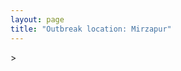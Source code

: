 ```yaml
---
layout: page
title: "Outbreak location: Mirzapur"
---
```

<div id="mapid">
<script src="https://buda-magenta.github.io/hazard_map/load_map.js"></script>
><script>
var marker_outbreak = L.marker([24.935635, 82.647701],{"autoPan": true}).addTo(map); marker_outbreak.bindTooltip("Mirzapur").openTooltip();

var circle_1 = L.circle([24.197443, 82.666145], {"pane": "markerPane", "color": "red", "fill": true, "fillOpacity": 0.2, "fillRule": "evenodd", "lineCap": "round", "lineJoin": "round", "opacity": 1.0, "radius": 426887, "stroke": true, "weight": 2}).addTo(map);
circle_1.bindTooltip("Singrauli<br>rank: 1<br>hazard index: 0.106722")

var circle_2 = L.circle([25.196826, 76.000893], {"pane": "markerPane", "color": "red", "fill": true, "fillOpacity": 0.2, "fillRule": "evenodd", "lineCap": "round", "lineJoin": "round", "opacity": 1.0, "radius": 231867, "stroke": true, "weight": 2}).addTo(map);
circle_2.bindTooltip("Kota<br>rank: 2<br>hazard index: 0.057967")

var circle_3 = L.circle([25.438130, 81.833800], {"pane": "markerPane", "color": "red", "fill": true, "fillOpacity": 0.2, "fillRule": "evenodd", "lineCap": "round", "lineJoin": "round", "opacity": 1.0, "radius": 200746, "stroke": true, "weight": 2}).addTo(map);
circle_3.bindTooltip("Allahabad<br>rank: 3<br>hazard index: 0.050187")

var circle_4 = L.circle([25.335649, 83.007629], {"pane": "markerPane", "color": "red", "fill": true, "fillOpacity": 0.2, "fillRule": "evenodd", "lineCap": "round", "lineJoin": "round", "opacity": 1.0, "radius": 123199, "stroke": true, "weight": 2}).addTo(map);
circle_4.bindTooltip("Varanasi<br>rank: 4<br>hazard index: 0.030800")

var circle_5 = L.circle([25.280733, 83.125128], {"pane": "markerPane", "color": "red", "fill": true, "fillOpacity": 0.2, "fillRule": "evenodd", "lineCap": "round", "lineJoin": "round", "opacity": 1.0, "radius": 116103, "stroke": true, "weight": 2}).addTo(map);
circle_5.bindTooltip("Mughal Sarai<br>rank: 5<br>hazard index: 0.029026")

var circle_6 = L.circle([25.609324, 85.123525], {"pane": "markerPane", "color": "red", "fill": true, "fillOpacity": 0.2, "fillRule": "evenodd", "lineCap": "round", "lineJoin": "round", "opacity": 1.0, "radius": 50394, "stroke": true, "weight": 2}).addTo(map);
circle_6.bindTooltip("Patna<br>rank: 6<br>hazard index: 0.012599")

var circle_7 = L.circle([23.160894, 79.949770], {"pane": "markerPane", "color": "red", "fill": true, "fillOpacity": 0.2, "fillRule": "evenodd", "lineCap": "round", "lineJoin": "round", "opacity": 1.0, "radius": 36219, "stroke": true, "weight": 2}).addTo(map);
circle_7.bindTooltip("Jabalpur<br>rank: 7<br>hazard index: 0.009055")

var circle_8 = L.circle([22.801519, 86.202958], {"pane": "markerPane", "color": "red", "fill": true, "fillOpacity": 0.2, "fillRule": "evenodd", "lineCap": "round", "lineJoin": "round", "opacity": 1.0, "radius": 23844, "stroke": true, "weight": 2}).addTo(map);
circle_8.bindTooltip("Jamshedpur<br>rank: 8<br>hazard index: 0.005961")

var circle_9 = L.circle([26.915458, 75.818982], {"pane": "markerPane", "color": "red", "fill": true, "fillOpacity": 0.2, "fillRule": "evenodd", "lineCap": "round", "lineJoin": "round", "opacity": 1.0, "radius": 22764, "stroke": true, "weight": 2}).addTo(map);
circle_9.bindTooltip("Jaipur<br>rank: 9<br>hazard index: 0.005691")

var circle_10 = L.circle([25.623457, 84.596839], {"pane": "markerPane", "color": "red", "fill": true, "fillOpacity": 0.2, "fillRule": "evenodd", "lineCap": "round", "lineJoin": "round", "opacity": 1.0, "radius": 19389, "stroke": true, "weight": 2}).addTo(map);
circle_10.bindTooltip("Arrah<br>rank: 10<br>hazard index: 0.004847")

var circle_11 = L.circle([25.954628, 83.647350], {"pane": "markerPane", "color": "red", "fill": true, "fillOpacity": 0.2, "fillRule": "evenodd", "lineCap": "round", "lineJoin": "round", "opacity": 1.0, "radius": 17144, "stroke": true, "weight": 2}).addTo(map);
circle_11.bindTooltip("Maunath Bhanjan<br>rank: 11<br>hazard index: 0.004286")

var circle_12 = L.circle([26.055318, 82.993139], {"pane": "markerPane", "color": "red", "fill": true, "fillOpacity": 0.2, "fillRule": "evenodd", "lineCap": "round", "lineJoin": "round", "opacity": 1.0, "radius": 16318, "stroke": true, "weight": 2}).addTo(map);
circle_12.bindTooltip("Nizamabad<br>rank: 12<br>hazard index: 0.004080")

var circle_13 = L.circle([24.500000, 81.000000], {"pane": "markerPane", "color": "red", "fill": true, "fillOpacity": 0.2, "fillRule": "evenodd", "lineCap": "round", "lineJoin": "round", "opacity": 1.0, "radius": 15842, "stroke": true, "weight": 2}).addTo(map);
circle_13.bindTooltip("Satna<br>rank: 13<br>hazard index: 0.003961")

var circle_14 = L.circle([25.623400, 85.041700], {"pane": "markerPane", "color": "red", "fill": true, "fillOpacity": 0.2, "fillRule": "evenodd", "lineCap": "round", "lineJoin": "round", "opacity": 1.0, "radius": 13575, "stroke": true, "weight": 2}).addTo(map);
circle_14.bindTooltip("Dinapur Nizamat<br>rank: 14<br>hazard index: 0.003394")

var circle_15 = L.circle([28.651718, 77.221939], {"pane": "markerPane", "color": "red", "fill": true, "fillOpacity": 0.2, "fillRule": "evenodd", "lineCap": "round", "lineJoin": "round", "opacity": 1.0, "radius": 13365, "stroke": true, "weight": 2}).addTo(map);
circle_15.bindTooltip("Delhi<br>rank: 15<br>hazard index: 0.003341")

var circle_16 = L.circle([24.759267, 81.655000], {"pane": "markerPane", "color": "red", "fill": true, "fillOpacity": 0.2, "fillRule": "evenodd", "lineCap": "round", "lineJoin": "round", "opacity": 1.0, "radius": 12373, "stroke": true, "weight": 2}).addTo(map);
circle_16.bindTooltip("Rewa<br>rank: 16<br>hazard index: 0.003093")

var circle_17 = L.circle([24.796436, 85.007956], {"pane": "markerPane", "color": "red", "fill": true, "fillOpacity": 0.2, "fillRule": "evenodd", "lineCap": "round", "lineJoin": "round", "opacity": 1.0, "radius": 12060, "stroke": true, "weight": 2}).addTo(map);
circle_17.bindTooltip("Gaya<br>rank: 17<br>hazard index: 0.003015")

var circle_18 = L.circle([25.562071, 84.015672], {"pane": "markerPane", "color": "red", "fill": true, "fillOpacity": 0.2, "fillRule": "evenodd", "lineCap": "round", "lineJoin": "round", "opacity": 1.0, "radius": 10665, "stroke": true, "weight": 2}).addTo(map);
circle_18.bindTooltip("Buxar<br>rank: 18<br>hazard index: 0.002666")

var circle_19 = L.circle([26.269721, 82.994425], {"pane": "markerPane", "color": "red", "fill": true, "fillOpacity": 0.2, "fillRule": "evenodd", "lineCap": "round", "lineJoin": "round", "opacity": 1.0, "radius": 9267, "stroke": true, "weight": 2}).addTo(map);
circle_19.bindTooltip("Burhanpur<br>rank: 19<br>hazard index: 0.002317")

var circle_20 = L.circle([24.900100, 84.018211], {"pane": "markerPane", "color": "red", "fill": true, "fillOpacity": 0.2, "fillRule": "evenodd", "lineCap": "round", "lineJoin": "round", "opacity": 1.0, "radius": 8801, "stroke": true, "weight": 2}).addTo(map);
circle_20.bindTooltip("Sasaram<br>rank: 20<br>hazard index: 0.002200")

var circle_21 = L.circle([22.541418, 88.357691], {"pane": "markerPane", "color": "red", "fill": true, "fillOpacity": 0.2, "fillRule": "evenodd", "lineCap": "round", "lineJoin": "round", "opacity": 1.0, "radius": 8475, "stroke": true, "weight": 2}).addTo(map);
circle_21.bindTooltip("Kolkata<br>rank: 21<br>hazard index: 0.002119")

var circle_22 = L.circle([26.460914, 80.321759], {"pane": "markerPane", "color": "red", "fill": true, "fillOpacity": 0.2, "fillRule": "evenodd", "lineCap": "round", "lineJoin": "round", "opacity": 1.0, "radius": 8138, "stroke": true, "weight": 2}).addTo(map);
circle_22.bindTooltip("Kanpur<br>rank: 22<br>hazard index: 0.002035")

var circle_23 = L.circle([25.264902, 82.985787], {"pane": "markerPane", "color": "red", "fill": true, "fillOpacity": 0.2, "fillRule": "evenodd", "lineCap": "round", "lineJoin": "round", "opacity": 1.0, "radius": 7851, "stroke": true, "weight": 2}).addTo(map);
circle_23.bindTooltip("Morvi<br>rank: 23<br>hazard index: 0.001963")

var circle_24 = L.circle([24.917151, 76.696403], {"pane": "markerPane", "color": "red", "fill": true, "fillOpacity": 0.2, "fillRule": "evenodd", "lineCap": "round", "lineJoin": "round", "opacity": 1.0, "radius": 6701, "stroke": true, "weight": 2}).addTo(map);
circle_24.bindTooltip("Baran<br>rank: 24<br>hazard index: 0.001675")

var circle_25 = L.circle([25.531031, 78.652689], {"pane": "markerPane", "color": "red", "fill": true, "fillOpacity": 0.2, "fillRule": "evenodd", "lineCap": "round", "lineJoin": "round", "opacity": 1.0, "radius": 6441, "stroke": true, "weight": 2}).addTo(map);
circle_25.bindTooltip("Jhansi<br>rank: 25<br>hazard index: 0.001610")

var circle_26 = L.circle([25.795593, 82.488341], {"pane": "markerPane", "color": "red", "fill": true, "fillOpacity": 0.2, "fillRule": "evenodd", "lineCap": "round", "lineJoin": "round", "opacity": 1.0, "radius": 6344, "stroke": true, "weight": 2}).addTo(map);
circle_26.bindTooltip("Jaunpur<br>rank: 26<br>hazard index: 0.001586")

var circle_27 = L.circle([26.838100, 80.934600], {"pane": "markerPane", "color": "red", "fill": true, "fillOpacity": 0.2, "fillRule": "evenodd", "lineCap": "round", "lineJoin": "round", "opacity": 1.0, "radius": 5786, "stroke": true, "weight": 2}).addTo(map);
circle_27.bindTooltip("Lucknow<br>rank: 27<br>hazard index: 0.001447")

var circle_28 = L.circle([20.266777, 85.843559], {"pane": "markerPane", "color": "red", "fill": true, "fillOpacity": 0.2, "fillRule": "evenodd", "lineCap": "round", "lineJoin": "round", "opacity": 1.0, "radius": 5600, "stroke": true, "weight": 2}).addTo(map);
circle_28.bindTooltip("Bhubaneswar<br>rank: 28<br>hazard index: 0.001400")

var circle_29 = L.circle([26.229141, 76.304533], {"pane": "markerPane", "color": "red", "fill": true, "fillOpacity": 0.2, "fillRule": "evenodd", "lineCap": "round", "lineJoin": "round", "opacity": 1.0, "radius": 5301, "stroke": true, "weight": 2}).addTo(map);
circle_29.bindTooltip("Sawai Madhopur<br>rank: 29<br>hazard index: 0.001325")

var circle_30 = L.circle([23.967515, 85.438846], {"pane": "markerPane", "color": "red", "fill": true, "fillOpacity": 0.2, "fillRule": "evenodd", "lineCap": "round", "lineJoin": "round", "opacity": 1.0, "radius": 4836, "stroke": true, "weight": 2}).addTo(map);
circle_30.bindTooltip("Hazaribagh<br>rank: 30<br>hazard index: 0.001209")

var circle_31 = L.circle([26.022697, 83.028873], {"pane": "markerPane", "color": "red", "fill": true, "fillOpacity": 0.2, "fillRule": "evenodd", "lineCap": "round", "lineJoin": "round", "opacity": 1.0, "radius": 4803, "stroke": true, "weight": 2}).addTo(map);
circle_31.bindTooltip("Azamgarh<br>rank: 31<br>hazard index: 0.001201")

var circle_32 = L.circle([25.895924, 82.437716], {"pane": "markerPane", "color": "red", "fill": true, "fillOpacity": 0.2, "fillRule": "evenodd", "lineCap": "round", "lineJoin": "round", "opacity": 1.0, "radius": 4530, "stroke": true, "weight": 2}).addTo(map);
circle_32.bindTooltip("Badlapur<br>rank: 32<br>hazard index: 0.001133")

var circle_33 = L.circle([25.572433, 83.609605], {"pane": "markerPane", "color": "red", "fill": true, "fillOpacity": 0.2, "fillRule": "evenodd", "lineCap": "round", "lineJoin": "round", "opacity": 1.0, "radius": 4289, "stroke": true, "weight": 2}).addTo(map);
circle_33.bindTooltip("Medinipur<br>rank: 33<br>hazard index: 0.001072")

var circle_34 = L.circle([26.423847, 83.762732], {"pane": "markerPane", "color": "red", "fill": true, "fillOpacity": 0.2, "fillRule": "evenodd", "lineCap": "round", "lineJoin": "round", "opacity": 1.0, "radius": 4264, "stroke": true, "weight": 2}).addTo(map);
circle_34.bindTooltip("Deoria<br>rank: 34<br>hazard index: 0.001066")

var circle_35 = L.circle([25.877933, 84.119959], {"pane": "markerPane", "color": "red", "fill": true, "fillOpacity": 0.2, "fillRule": "evenodd", "lineCap": "round", "lineJoin": "round", "opacity": 1.0, "radius": 4148, "stroke": true, "weight": 2}).addTo(map);
circle_35.bindTooltip("Ballia<br>rank: 35<br>hazard index: 0.001037")

var circle_36 = L.circle([20.468600, 85.879200], {"pane": "markerPane", "color": "red", "fill": true, "fillOpacity": 0.2, "fillRule": "evenodd", "lineCap": "round", "lineJoin": "round", "opacity": 1.0, "radius": 4051, "stroke": true, "weight": 2}).addTo(map);
circle_36.bindTooltip("Cuttack<br>rank: 36<br>hazard index: 0.001013")

var circle_37 = L.circle([28.651718, 77.221939], {"pane": "markerPane", "color": "red", "fill": true, "fillOpacity": 0.2, "fillRule": "evenodd", "lineCap": "round", "lineJoin": "round", "opacity": 1.0, "radius": 3625, "stroke": true, "weight": 2}).addTo(map);
circle_37.bindTooltip("Dehri<br>rank: 37<br>hazard index: 0.000906")

var circle_38 = L.circle([19.075990, 72.877393], {"pane": "markerPane", "color": "red", "fill": true, "fillOpacity": 0.2, "fillRule": "evenodd", "lineCap": "round", "lineJoin": "round", "opacity": 1.0, "radius": 3552, "stroke": true, "weight": 2}).addTo(map);
circle_38.bindTooltip("Mumbai<br>rank: 38<br>hazard index: 0.000888")

var circle_39 = L.circle([26.671329, 83.364583], {"pane": "markerPane", "color": "red", "fill": true, "fillOpacity": 0.2, "fillRule": "evenodd", "lineCap": "round", "lineJoin": "round", "opacity": 1.0, "radius": 3516, "stroke": true, "weight": 2}).addTo(map);
circle_39.bindTooltip("Gorakhpur<br>rank: 39<br>hazard index: 0.000879")

var circle_40 = L.circle([26.638076, 82.059024], {"pane": "markerPane", "color": "red", "fill": true, "fillOpacity": 0.2, "fillRule": "evenodd", "lineCap": "round", "lineJoin": "round", "opacity": 1.0, "radius": 3429, "stroke": true, "weight": 2}).addTo(map);
circle_40.bindTooltip("Faizabad<br>rank: 40<br>hazard index: 0.000857")

var circle_41 = L.circle([25.603508, 83.507454], {"pane": "markerPane", "color": "red", "fill": true, "fillOpacity": 0.2, "fillRule": "evenodd", "lineCap": "round", "lineJoin": "round", "opacity": 1.0, "radius": 3333, "stroke": true, "weight": 2}).addTo(map);
circle_41.bindTooltip("Ghazipur<br>rank: 41<br>hazard index: 0.000833")

var circle_42 = L.circle([23.122634, 83.198189], {"pane": "markerPane", "color": "red", "fill": true, "fillOpacity": 0.2, "fillRule": "evenodd", "lineCap": "round", "lineJoin": "round", "opacity": 1.0, "radius": 3270, "stroke": true, "weight": 2}).addTo(map);
circle_42.bindTooltip("Ambikapur<br>rank: 42<br>hazard index: 0.000818")

var circle_43 = L.circle([22.519770, 82.629515], {"pane": "markerPane", "color": "red", "fill": true, "fillOpacity": 0.2, "fillRule": "evenodd", "lineCap": "round", "lineJoin": "round", "opacity": 1.0, "radius": 3152, "stroke": true, "weight": 2}).addTo(map);
circle_43.bindTooltip("Korba<br>rank: 43<br>hazard index: 0.000788")

var circle_44 = L.circle([26.724789, 82.793269], {"pane": "markerPane", "color": "red", "fill": true, "fillOpacity": 0.2, "fillRule": "evenodd", "lineCap": "round", "lineJoin": "round", "opacity": 1.0, "radius": 3107, "stroke": true, "weight": 2}).addTo(map);
circle_44.bindTooltip("Basti<br>rank: 44<br>hazard index: 0.000777")

var circle_45 = L.circle([26.180598, 91.753943], {"pane": "markerPane", "color": "red", "fill": true, "fillOpacity": 0.2, "fillRule": "evenodd", "lineCap": "round", "lineJoin": "round", "opacity": 1.0, "radius": 2810, "stroke": true, "weight": 2}).addTo(map);
circle_45.bindTooltip("Guwahati<br>rank: 45<br>hazard index: 0.000703")

var circle_46 = L.circle([21.170200, 72.831100], {"pane": "markerPane", "color": "red", "fill": true, "fillOpacity": 0.2, "fillRule": "evenodd", "lineCap": "round", "lineJoin": "round", "opacity": 1.0, "radius": 2703, "stroke": true, "weight": 2}).addTo(map);
circle_46.bindTooltip("Surat<br>rank: 46<br>hazard index: 0.000676")

var circle_47 = L.circle([26.716413, 88.430992], {"pane": "markerPane", "color": "red", "fill": true, "fillOpacity": 0.2, "fillRule": "evenodd", "lineCap": "round", "lineJoin": "round", "opacity": 1.0, "radius": 2639, "stroke": true, "weight": 2}).addTo(map);
circle_47.bindTooltip("Siliguri<br>rank: 47<br>hazard index: 0.000660")

var circle_48 = L.circle([22.720362, 75.868200], {"pane": "markerPane", "color": "red", "fill": true, "fillOpacity": 0.2, "fillRule": "evenodd", "lineCap": "round", "lineJoin": "round", "opacity": 1.0, "radius": 2570, "stroke": true, "weight": 2}).addTo(map);
circle_48.bindTooltip("Indore<br>rank: 48<br>hazard index: 0.000643")

var circle_49 = L.circle([24.500000, 77.500000], {"pane": "markerPane", "color": "red", "fill": true, "fillOpacity": 0.2, "fillRule": "evenodd", "lineCap": "round", "lineJoin": "round", "opacity": 1.0, "radius": 2558, "stroke": true, "weight": 2}).addTo(map);
circle_49.bindTooltip("Guna<br>rank: 49<br>hazard index: 0.000640")

var circle_50 = L.circle([24.500000, 74.500000], {"pane": "markerPane", "color": "red", "fill": true, "fillOpacity": 0.2, "fillRule": "evenodd", "lineCap": "round", "lineJoin": "round", "opacity": 1.0, "radius": 2473, "stroke": true, "weight": 2}).addTo(map);
circle_50.bindTooltip("Chittaurgarh<br>rank: 50<br>hazard index: 0.000618")

var circle_51 = L.circle([23.258486, 77.401989], {"pane": "markerPane", "color": "red", "fill": true, "fillOpacity": 0.2, "fillRule": "evenodd", "lineCap": "round", "lineJoin": "round", "opacity": 1.0, "radius": 2425, "stroke": true, "weight": 2}).addTo(map);
circle_51.bindTooltip("Bhopal<br>rank: 51<br>hazard index: 0.000606")

var circle_52 = L.circle([24.462465, 74.850114], {"pane": "markerPane", "color": "red", "fill": true, "fillOpacity": 0.2, "fillRule": "evenodd", "lineCap": "round", "lineJoin": "round", "opacity": 1.0, "radius": 2404, "stroke": true, "weight": 2}).addTo(map);
circle_52.bindTooltip("Nimach<br>rank: 52<br>hazard index: 0.000601")

var circle_53 = L.circle([26.469100, 74.639000], {"pane": "markerPane", "color": "red", "fill": true, "fillOpacity": 0.2, "fillRule": "evenodd", "lineCap": "round", "lineJoin": "round", "opacity": 1.0, "radius": 2400, "stroke": true, "weight": 2}).addTo(map);
circle_53.bindTooltip("Ajmer<br>rank: 53<br>hazard index: 0.000600")

var circle_54 = L.circle([21.237947, 81.633683], {"pane": "markerPane", "color": "red", "fill": true, "fillOpacity": 0.2, "fillRule": "evenodd", "lineCap": "round", "lineJoin": "round", "opacity": 1.0, "radius": 2333, "stroke": true, "weight": 2}).addTo(map);
circle_54.bindTooltip("Raipur<br>rank: 54<br>hazard index: 0.000583")

var circle_55 = L.circle([25.773344, 84.784977], {"pane": "markerPane", "color": "red", "fill": true, "fillOpacity": 0.2, "fillRule": "evenodd", "lineCap": "round", "lineJoin": "round", "opacity": 1.0, "radius": 2302, "stroke": true, "weight": 2}).addTo(map);
circle_55.bindTooltip("Chapra<br>rank: 55<br>hazard index: 0.000576")

var circle_56 = L.circle([24.265131, 75.387182], {"pane": "markerPane", "color": "red", "fill": true, "fillOpacity": 0.2, "fillRule": "evenodd", "lineCap": "round", "lineJoin": "round", "opacity": 1.0, "radius": 2232, "stroke": true, "weight": 2}).addTo(map);
circle_56.bindTooltip("Mandsaur<br>rank: 56<br>hazard index: 0.000558")

var circle_57 = L.circle([26.242511, 82.296169], {"pane": "markerPane", "color": "red", "fill": true, "fillOpacity": 0.2, "fillRule": "evenodd", "lineCap": "round", "lineJoin": "round", "opacity": 1.0, "radius": 2229, "stroke": true, "weight": 2}).addTo(map);
circle_57.bindTooltip("Sultanpur<br>rank: 57<br>hazard index: 0.000557")

var circle_58 = L.circle([25.500000, 75.833333], {"pane": "markerPane", "color": "red", "fill": true, "fillOpacity": 0.2, "fillRule": "evenodd", "lineCap": "round", "lineJoin": "round", "opacity": 1.0, "radius": 1844, "stroke": true, "weight": 2}).addTo(map);
circle_58.bindTooltip("Bundi<br>rank: 58<br>hazard index: 0.000461")

var circle_59 = L.circle([25.286698, 87.132254], {"pane": "markerPane", "color": "red", "fill": true, "fillOpacity": 0.2, "fillRule": "evenodd", "lineCap": "round", "lineJoin": "round", "opacity": 1.0, "radius": 1794, "stroke": true, "weight": 2}).addTo(map);
circle_59.bindTooltip("Bhagalpur<br>rank: 59<br>hazard index: 0.000449")

var circle_60 = L.circle([23.795281, 86.430964], {"pane": "markerPane", "color": "red", "fill": true, "fillOpacity": 0.2, "fillRule": "evenodd", "lineCap": "round", "lineJoin": "round", "opacity": 1.0, "radius": 1787, "stroke": true, "weight": 2}).addTo(map);
circle_60.bindTooltip("Dhanbad<br>rank: 60<br>hazard index: 0.000447")

var circle_61 = L.circle([19.169335, 77.311013], {"pane": "markerPane", "color": "red", "fill": true, "fillOpacity": 0.2, "fillRule": "evenodd", "lineCap": "round", "lineJoin": "round", "opacity": 1.0, "radius": 1719, "stroke": true, "weight": 2}).addTo(map);
circle_61.bindTooltip("Nanded Waghala<br>rank: 61<br>hazard index: 0.000430")

var circle_62 = L.circle([26.148658, 85.340013], {"pane": "markerPane", "color": "red", "fill": true, "fillOpacity": 0.2, "fillRule": "evenodd", "lineCap": "round", "lineJoin": "round", "opacity": 1.0, "radius": 1570, "stroke": true, "weight": 2}).addTo(map);
circle_62.bindTooltip("Muzaffarpur<br>rank: 62<br>hazard index: 0.000393")

var circle_63 = L.circle([25.133173, 86.525040], {"pane": "markerPane", "color": "red", "fill": true, "fillOpacity": 0.2, "fillRule": "evenodd", "lineCap": "round", "lineJoin": "round", "opacity": 1.0, "radius": 1383, "stroke": true, "weight": 2}).addTo(map);
circle_63.bindTooltip("Kharagpur<br>rank: 63<br>hazard index: 0.000346")

var circle_64 = L.circle([19.807608, 85.825254], {"pane": "markerPane", "color": "red", "fill": true, "fillOpacity": 0.2, "fillRule": "evenodd", "lineCap": "round", "lineJoin": "round", "opacity": 1.0, "radius": 1343, "stroke": true, "weight": 2}).addTo(map);
circle_64.bindTooltip("Puri<br>rank: 64<br>hazard index: 0.000336")

var circle_65 = L.circle([25.488773, 74.699613], {"pane": "markerPane", "color": "red", "fill": true, "fillOpacity": 0.2, "fillRule": "evenodd", "lineCap": "round", "lineJoin": "round", "opacity": 1.0, "radius": 1337, "stroke": true, "weight": 2}).addTo(map);
circle_65.bindTooltip("Bhilwara<br>rank: 65<br>hazard index: 0.000334")

var circle_66 = L.circle([17.388786, 78.461065], {"pane": "markerPane", "color": "red", "fill": true, "fillOpacity": 0.2, "fillRule": "evenodd", "lineCap": "round", "lineJoin": "round", "opacity": 1.0, "radius": 1303, "stroke": true, "weight": 2}).addTo(map);
circle_66.bindTooltip("Hyderabad<br>rank: 66<br>hazard index: 0.000326")

var circle_67 = L.circle([22.782355, 86.159003], {"pane": "markerPane", "color": "red", "fill": true, "fillOpacity": 0.2, "fillRule": "evenodd", "lineCap": "round", "lineJoin": "round", "opacity": 1.0, "radius": 1302, "stroke": true, "weight": 2}).addTo(map);
circle_67.bindTooltip("Adityapur<br>rank: 67<br>hazard index: 0.000326")

var circle_68 = L.circle([23.687130, 86.974659], {"pane": "markerPane", "color": "red", "fill": true, "fillOpacity": 0.2, "fillRule": "evenodd", "lineCap": "round", "lineJoin": "round", "opacity": 1.0, "radius": 1274, "stroke": true, "weight": 2}).addTo(map);
circle_68.bindTooltip("Asansol<br>rank: 68<br>hazard index: 0.000319")

var circle_69 = L.circle([25.512719, 86.090571], {"pane": "markerPane", "color": "red", "fill": true, "fillOpacity": 0.2, "fillRule": "evenodd", "lineCap": "round", "lineJoin": "round", "opacity": 1.0, "radius": 1261, "stroke": true, "weight": 2}).addTo(map);
circle_69.bindTooltip("Begusarai<br>rank: 69<br>hazard index: 0.000315")

var circle_70 = L.circle([23.480592, 74.917790], {"pane": "markerPane", "color": "red", "fill": true, "fillOpacity": 0.2, "fillRule": "evenodd", "lineCap": "round", "lineJoin": "round", "opacity": 1.0, "radius": 1219, "stroke": true, "weight": 2}).addTo(map);
circle_70.bindTooltip("Ratlam<br>rank: 70<br>hazard index: 0.000305")

var circle_71 = L.circle([18.521428, 73.854454], {"pane": "markerPane", "color": "red", "fill": true, "fillOpacity": 0.2, "fillRule": "evenodd", "lineCap": "round", "lineJoin": "round", "opacity": 1.0, "radius": 1213, "stroke": true, "weight": 2}).addTo(map);
circle_71.bindTooltip("Pune<br>rank: 71<br>hazard index: 0.000303")

var circle_72 = L.circle([22.305199, 70.802834], {"pane": "markerPane", "color": "red", "fill": true, "fillOpacity": 0.2, "fillRule": "evenodd", "lineCap": "round", "lineJoin": "round", "opacity": 1.0, "radius": 1159, "stroke": true, "weight": 2}).addTo(map);
circle_72.bindTooltip("Rajkot<br>rank: 72<br>hazard index: 0.000290")

var circle_73 = L.circle([25.560900, 87.647654], {"pane": "markerPane", "color": "red", "fill": true, "fillOpacity": 0.2, "fillRule": "evenodd", "lineCap": "round", "lineJoin": "round", "opacity": 1.0, "radius": 1135, "stroke": true, "weight": 2}).addTo(map);
circle_73.bindTooltip("Katihar<br>rank: 73<br>hazard index: 0.000284")

var circle_74 = L.circle([28.457876, 79.405571], {"pane": "markerPane", "color": "red", "fill": true, "fillOpacity": 0.2, "fillRule": "evenodd", "lineCap": "round", "lineJoin": "round", "opacity": 1.0, "radius": 1130, "stroke": true, "weight": 2}).addTo(map);
circle_74.bindTooltip("Bareilly<br>rank: 74<br>hazard index: 0.000283")

var circle_75 = L.circle([20.843512, 75.525927], {"pane": "markerPane", "color": "red", "fill": true, "fillOpacity": 0.2, "fillRule": "evenodd", "lineCap": "round", "lineJoin": "round", "opacity": 1.0, "radius": 1106, "stroke": true, "weight": 2}).addTo(map);
circle_75.bindTooltip("Jalgaon<br>rank: 75<br>hazard index: 0.000277")

var circle_76 = L.circle([19.194329, 72.970178], {"pane": "markerPane", "color": "red", "fill": true, "fillOpacity": 0.2, "fillRule": "evenodd", "lineCap": "round", "lineJoin": "round", "opacity": 1.0, "radius": 1082, "stroke": true, "weight": 2}).addTo(map);
circle_76.bindTooltip("Thane<br>rank: 76<br>hazard index: 0.000271")

var circle_77 = L.circle([24.578721, 73.686257], {"pane": "markerPane", "color": "red", "fill": true, "fillOpacity": 0.2, "fillRule": "evenodd", "lineCap": "round", "lineJoin": "round", "opacity": 1.0, "radius": 1077, "stroke": true, "weight": 2}).addTo(map);
circle_77.bindTooltip("Udaipur<br>rank: 77<br>hazard index: 0.000269")

var circle_78 = L.circle([27.209822, 79.048137], {"pane": "markerPane", "color": "red", "fill": true, "fillOpacity": 0.2, "fillRule": "evenodd", "lineCap": "round", "lineJoin": "round", "opacity": 1.0, "radius": 968, "stroke": true, "weight": 2}).addTo(map);
circle_78.bindTooltip("Mainpuri<br>rank: 78<br>hazard index: 0.000242")

var circle_79 = L.circle([26.122147, 75.663754], {"pane": "markerPane", "color": "red", "fill": true, "fillOpacity": 0.2, "fillRule": "evenodd", "lineCap": "round", "lineJoin": "round", "opacity": 1.0, "radius": 958, "stroke": true, "weight": 2}).addTo(map);
circle_79.bindTooltip("Tonk<br>rank: 79<br>hazard index: 0.000240")

var circle_80 = L.circle([24.476642, 86.606732], {"pane": "markerPane", "color": "red", "fill": true, "fillOpacity": 0.2, "fillRule": "evenodd", "lineCap": "round", "lineJoin": "round", "opacity": 1.0, "radius": 944, "stroke": true, "weight": 2}).addTo(map);
circle_80.bindTooltip("Deoghar<br>rank: 80<br>hazard index: 0.000236")

var circle_81 = L.circle([20.993276, 75.839983], {"pane": "markerPane", "color": "red", "fill": true, "fillOpacity": 0.2, "fillRule": "evenodd", "lineCap": "round", "lineJoin": "round", "opacity": 1.0, "radius": 921, "stroke": true, "weight": 2}).addTo(map);
circle_81.bindTooltip("Bhusawal<br>rank: 81<br>hazard index: 0.000230")

var circle_82 = L.circle([23.587548, 75.675679], {"pane": "markerPane", "color": "red", "fill": true, "fillOpacity": 0.2, "fillRule": "evenodd", "lineCap": "round", "lineJoin": "round", "opacity": 1.0, "radius": 919, "stroke": true, "weight": 2}).addTo(map);
circle_82.bindTooltip("Nagda<br>rank: 82<br>hazard index: 0.000230")

var circle_83 = L.circle([23.535048, 87.338043], {"pane": "markerPane", "color": "red", "fill": true, "fillOpacity": 0.2, "fillRule": "evenodd", "lineCap": "round", "lineJoin": "round", "opacity": 1.0, "radius": 898, "stroke": true, "weight": 2}).addTo(map);
circle_83.bindTooltip("Durgapur<br>rank: 83<br>hazard index: 0.000225")

var circle_84 = L.circle([23.370035, 85.325013], {"pane": "markerPane", "color": "red", "fill": true, "fillOpacity": 0.2, "fillRule": "evenodd", "lineCap": "round", "lineJoin": "round", "opacity": 1.0, "radius": 872, "stroke": true, "weight": 2}).addTo(map);
circle_84.bindTooltip("Ranchi<br>rank: 84<br>hazard index: 0.000218")

var circle_85 = L.circle([23.699128, 85.991069], {"pane": "markerPane", "color": "red", "fill": true, "fillOpacity": 0.2, "fillRule": "evenodd", "lineCap": "round", "lineJoin": "round", "opacity": 1.0, "radius": 798, "stroke": true, "weight": 2}).addTo(map);
circle_85.bindTooltip("Bokaro<br>rank: 85<br>hazard index: 0.000200")

var circle_86 = L.circle([21.500000, 86.750000], {"pane": "markerPane", "color": "red", "fill": true, "fillOpacity": 0.2, "fillRule": "evenodd", "lineCap": "round", "lineJoin": "round", "opacity": 1.0, "radius": 790, "stroke": true, "weight": 2}).addTo(map);
circle_86.bindTooltip("Baleshwar<br>rank: 86<br>hazard index: 0.000198")

var circle_87 = L.circle([22.214285, 84.872437], {"pane": "markerPane", "color": "red", "fill": true, "fillOpacity": 0.2, "fillRule": "evenodd", "lineCap": "round", "lineJoin": "round", "opacity": 1.0, "radius": 774, "stroke": true, "weight": 2}).addTo(map);
circle_87.bindTooltip("Raurkela<br>rank: 87<br>hazard index: 0.000194")

var circle_88 = L.circle([22.383333, 82.133333], {"pane": "markerPane", "color": "red", "fill": true, "fillOpacity": 0.2, "fillRule": "evenodd", "lineCap": "round", "lineJoin": "round", "opacity": 1.0, "radius": 762, "stroke": true, "weight": 2}).addTo(map);
circle_88.bindTooltip("Bilaspur<br>rank: 88<br>hazard index: 0.000191")

var circle_89 = L.circle([21.063329, 86.505373], {"pane": "markerPane", "color": "red", "fill": true, "fillOpacity": 0.2, "fillRule": "evenodd", "lineCap": "round", "lineJoin": "round", "opacity": 1.0, "radius": 717, "stroke": true, "weight": 2}).addTo(map);
circle_89.bindTooltip("Bhadrak<br>rank: 89<br>hazard index: 0.000179")

var circle_90 = L.circle([26.296772, 73.035143], {"pane": "markerPane", "color": "red", "fill": true, "fillOpacity": 0.2, "fillRule": "evenodd", "lineCap": "round", "lineJoin": "round", "opacity": 1.0, "radius": 699, "stroke": true, "weight": 2}).addTo(map);
circle_90.bindTooltip("Jodhpur<br>rank: 90<br>hazard index: 0.000175")

var circle_91 = L.circle([25.720581, 85.255560], {"pane": "markerPane", "color": "red", "fill": true, "fillOpacity": 0.2, "fillRule": "evenodd", "lineCap": "round", "lineJoin": "round", "opacity": 1.0, "radius": 689, "stroke": true, "weight": 2}).addTo(map);
circle_91.bindTooltip("Hajipur<br>rank: 91<br>hazard index: 0.000172")

var circle_92 = L.circle([12.979120, 77.591300], {"pane": "markerPane", "color": "red", "fill": true, "fillOpacity": 0.2, "fillRule": "evenodd", "lineCap": "round", "lineJoin": "round", "opacity": 1.0, "radius": 669, "stroke": true, "weight": 2}).addTo(map);
circle_92.bindTooltip("Bangalore<br>rank: 92<br>hazard index: 0.000167")

var circle_93 = L.circle([23.809612, 78.759114], {"pane": "markerPane", "color": "red", "fill": true, "fillOpacity": 0.2, "fillRule": "evenodd", "lineCap": "round", "lineJoin": "round", "opacity": 1.0, "radius": 664, "stroke": true, "weight": 2}).addTo(map);
circle_93.bindTooltip("Sagar<br>rank: 93<br>hazard index: 0.000166")

var circle_94 = L.circle([26.653396, 77.624206], {"pane": "markerPane", "color": "red", "fill": true, "fillOpacity": 0.2, "fillRule": "evenodd", "lineCap": "round", "lineJoin": "round", "opacity": 1.0, "radius": 650, "stroke": true, "weight": 2}).addTo(map);
circle_94.bindTooltip("Dhaulpur<br>rank: 94<br>hazard index: 0.000163")

var circle_95 = L.circle([21.199035, 81.397955], {"pane": "markerPane", "color": "red", "fill": true, "fillOpacity": 0.2, "fillRule": "evenodd", "lineCap": "round", "lineJoin": "round", "opacity": 1.0, "radius": 620, "stroke": true, "weight": 2}).addTo(map);
circle_95.bindTooltip("Durg<br>rank: 95<br>hazard index: 0.000155")

var circle_96 = L.circle([26.588559, 74.861097], {"pane": "markerPane", "color": "red", "fill": true, "fillOpacity": 0.2, "fillRule": "evenodd", "lineCap": "round", "lineJoin": "round", "opacity": 1.0, "radius": 601, "stroke": true, "weight": 2}).addTo(map);
circle_96.bindTooltip("Kishangarh<br>rank: 96<br>hazard index: 0.000150")

var circle_97 = L.circle([26.083143, 86.032571], {"pane": "markerPane", "color": "red", "fill": true, "fillOpacity": 0.2, "fillRule": "evenodd", "lineCap": "round", "lineJoin": "round", "opacity": 1.0, "radius": 599, "stroke": true, "weight": 2}).addTo(map);
circle_97.bindTooltip("Darbhanga<br>rank: 97<br>hazard index: 0.000150")

var circle_98 = L.circle([26.000000, 87.500000], {"pane": "markerPane", "color": "red", "fill": true, "fillOpacity": 0.2, "fillRule": "evenodd", "lineCap": "round", "lineJoin": "round", "opacity": 1.0, "radius": 592, "stroke": true, "weight": 2}).addTo(map);
circle_98.bindTooltip("Purnia<br>rank: 98<br>hazard index: 0.000148")

var circle_99 = L.circle([18.434644, 79.132265], {"pane": "markerPane", "color": "red", "fill": true, "fillOpacity": 0.2, "fillRule": "evenodd", "lineCap": "round", "lineJoin": "round", "opacity": 1.0, "radius": 590, "stroke": true, "weight": 2}).addTo(map);
circle_99.bindTooltip("Karimnagar<br>rank: 99<br>hazard index: 0.000148")

var circle_100 = L.circle([25.152471, 85.006878], {"pane": "markerPane", "color": "red", "fill": true, "fillOpacity": 0.2, "fillRule": "evenodd", "lineCap": "round", "lineJoin": "round", "opacity": 1.0, "radius": 581, "stroke": true, "weight": 2}).addTo(map);
circle_100.bindTooltip("Jehanabad<br>rank: 100<br>hazard index: 0.000145")
</script>
</div>